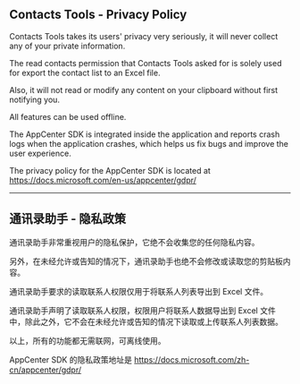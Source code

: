 ## Contacts Tools - Privacy Policy

Contacts Tools takes its users' privacy very seriously, it will never collect any of your private information. 

The read contacts permission that Contacts Tools asked for is solely used for export the contact list to an Excel file.

Also, it will not read or modify any content on your clipboard without first notifying you.

All features can be used offline.

The AppCenter SDK is integrated inside the application and reports crash logs when the application crashes, which helps us fix bugs and improve the user experience.

The privacy policy for the AppCenter SDK is located at https://docs.microsoft.com/en-us/appcenter/gdpr/

----

## 通讯录助手 - 隐私政策

通讯录助手非常重视用户的隐私保护，它绝不会收集您的任何隐私内容。

另外，在未经允许或告知的情况下，通讯录助手也绝不会修改或读取您的剪贴板内容。

通讯录助手要求的读取联系人权限仅用于将联系人列表导出到 Excel 文件。

通讯录助手声明了读取联系人权限，权限用户将联系人数据导出到 Excel 文件中，除此之外，它不会在未经允许或告知的情况下读取或上传联系人列表数据。

以上，所有的功能都无需联网，可离线使用。

AppCenter SDK 的隐私政策地址是 https://docs.microsoft.com/zh-cn/appcenter/gdpr/

